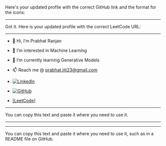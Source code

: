 Here's your updated profile with the correct GitHub link and the format for the icons:

---
Got it. Here is your updated profile with the correct LeetCode URL:

---

- 👋 Hi, I’m Prabhat Ranjan
- 👀 I’m interested in Machine Learning
- 🌱 I’m currently learning Generative Models
- 📫 Reach me @ [prabhat.iitj23@gmail.com](mailto:prabhat.iitj23@gmail.com)

- [![LinkedIn](https://i.sstatic.net/gVE0j.png)](https://www.linkedin.com/in/prabhat-ranjan-iitj/)
- [![GitHub](https://i.sstatic.net/tskMh.png)](https://github.com/M23CSA017)
- [[LeetCode]](https://leetcode.com/u/_outlier/)

---

You can copy this text and paste it where you need to use it.

---

---

You can copy this text and paste it where you need to use it, such as in a README file on GitHub.
<!---
M23CSA017/M23CSA017 is a ✨ special ✨ repository because its `README.md` (this file) appears on your GitHub profile.
You can click the Preview link to take a look at your changes.
--->

